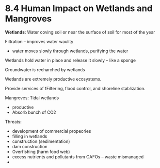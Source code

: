 # 8.4 Human Impact on Wetlands and Mangroves
**Wetlands**: Water coving soil or near the surface of soil for most of the year

Filtration – improves water waulity
- water moves slowly through wetlands, purifying the water

Wetlands hold water in place and release it slowly – like a sponge

Groundwater is recharched by wetlands

Wetlands are extremely productive ecosystems.

Provide services of fFiltering, flood control, and shoreline stablization.

Mangroves: Tidal wetlands
- productive
- Absorb bunch of CO2

Threats:
- development of commercial propeories
- filling in wetlands
- construction (sedimentation)
- dam construction
- Overfishing (harm food web)
- excess nutrients and pollutants from CAFOs – waste mismanaged
- 